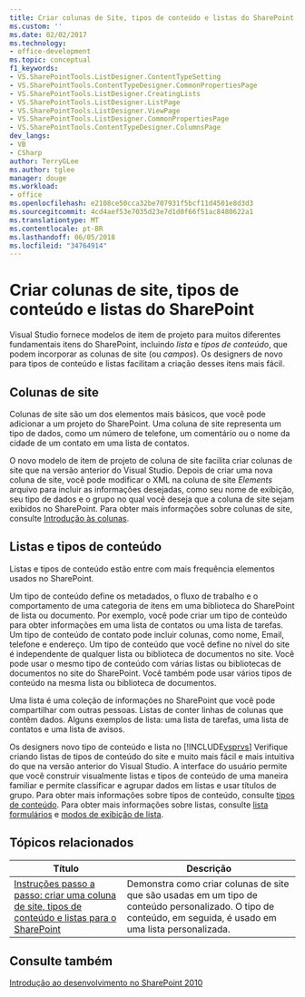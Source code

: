 ```yaml
---
title: Criar colunas de Site, tipos de conteúdo e listas do SharePoint | Microsoft Docs
ms.custom: ''
ms.date: 02/02/2017
ms.technology:
- office-development
ms.topic: conceptual
f1_keywords:
- VS.SharePointTools.ListDesigner.ContentTypeSetting
- VS.SharePointTools.ContentTypeDesigner.CommonPropertiesPage
- VS.SharePointTools.ListDesigner.CreatingLists
- VS.SharePointTools.ListDesigner.ListPage
- VS.SharePointTools.ListDesigner.ViewPage
- VS.SharePointTools.ListDesigner.CommonPropertiesPage
- VS.SharePointTools.ContentTypeDesigner.ColumnsPage
dev_langs:
- VB
- CSharp
author: TerryGLee
ms.author: tglee
manager: douge
ms.workload:
- office
ms.openlocfilehash: e2108ce50cca32be707931f5bcf11d4501e8d3d3
ms.sourcegitcommit: 4cd4aef53e7035d23e7d1d0f66f51ac8480622a1
ms.translationtype: MT
ms.contentlocale: pt-BR
ms.lasthandoff: 06/05/2018
ms.locfileid: "34764914"
---
```

# <a name="create-site-columns-content-types-and-lists-for-sharepoint"></a>Criar colunas de site, tipos de conteúdo e listas do SharePoint
  Visual Studio fornece modelos de item de projeto para muitos diferentes fundamentais itens do SharePoint, incluindo *lista* e *tipos de conteúdo*, que podem incorporar as colunas de site (ou  *campos*). Os designers de novo para tipos de conteúdo e listas facilitam a criação desses itens mais fácil.  
  
## <a name="site-columns"></a>Colunas de site
 Colunas de site são um dos elementos mais básicos, que você pode adicionar a um projeto do SharePoint. Uma coluna de site representa um tipo de dados, como um número de telefone, um comentário ou o nome da cidade de um contato em uma lista de contatos.  
  
 O novo modelo de item de projeto de coluna de site facilita criar colunas de site que na versão anterior do Visual Studio. Depois de criar uma nova coluna de site, você pode modificar o XML na coluna de site *Elements* arquivo para incluir as informações desejadas, como seu nome de exibição, seu tipo de dados e o grupo no qual você deseja que a coluna de site sejam exibidos no SharePoint. Para obter mais informações sobre colunas de site, consulte [Introdução às colunas](http://go.microsoft.com/fwlink/?LinkId=224996).  
  
## <a name="content-types-and-lists"></a>Listas e tipos de conteúdo
 Listas e tipos de conteúdo estão entre com mais frequência elementos usados no SharePoint.  
  
 Um tipo de conteúdo define os metadados, o fluxo de trabalho e o comportamento de uma categoria de itens em uma biblioteca do SharePoint de lista ou documento. Por exemplo, você pode criar um tipo de conteúdo para obter informações em uma lista de contatos ou uma lista de tarefas. Um tipo de conteúdo de contato pode incluir colunas, como nome, Email, telefone e endereço. Um tipo de conteúdo que você define no nível do site é independente de qualquer lista ou biblioteca de documentos no site. Você pode usar o mesmo tipo de conteúdo com várias listas ou bibliotecas de documentos no site do SharePoint. Você também pode usar vários tipos de conteúdo na mesma lista ou biblioteca de documentos.  
  
 Uma lista é uma coleção de informações no SharePoint que você pode compartilhar com outras pessoas. Listas de conter linhas de colunas que contêm dados. Alguns exemplos de lista: uma lista de tarefas, uma lista de contatos e uma lista de avisos.  
  
 Os designers novo tipo de conteúdo e lista no [!INCLUDE[vsprvs](../sharepoint/includes/vsprvs-md.md)] Verifique criando listas de tipos de conteúdo do site e muito mais fácil e mais intuitiva do que na versão anterior do Visual Studio. A interface do usuário permite que você construir visualmente listas e tipos de conteúdo de uma maneira familiar e permite classificar e agrupar dados em listas e usar títulos de grupo. Para obter mais informações sobre tipos de conteúdo, consulte [tipos de conteúdo](http://go.microsoft.com/fwlink/?LinkId=224997). Para obter mais informações sobre listas, consulte [lista formulários](http://go.microsoft.com/fwlink/?LinkId=224998) e [modos de exibição de lista](http://go.microsoft.com/fwlink/?LinkId=224999).  
  
## <a name="related-topics"></a>Tópicos relacionados
  
|Título|Descrição|  
|-----------|-----------------|  
|[Instruções passo a passo: criar uma coluna de site, tipos de conteúdo e listas para o SharePoint](../sharepoint/walkthrough-create-a-site-column-content-type-and-list-for-sharepoint.md)|Demonstra como criar colunas de site que são usadas em um tipo de conteúdo personalizado. O tipo de conteúdo, em seguida, é usado em uma lista personalizada.|  
  
## <a name="see-also"></a>Consulte também
 [Introdução ao desenvolvimento no SharePoint 2010](http://go.microsoft.com/fwlink/?LinkId=225000)  
  
 
